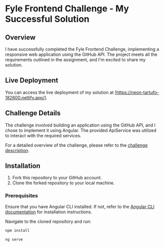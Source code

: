 # Fyle Frontend Challenge - My Successful Solution

## Overview

I have successfully completed the Fyle Frontend Challenge, implementing a responsive web application using the GitHub API. The project meets all the requirements outlined in the assignment, and I'm excited to share my solution.

## Live Deployment

You can access the live deployment of my solution at [https://neon-tartufo-182600.netlify.app/].


## Challenge Details

The challenge involved building an application using the GitHub API, and I chose to implement it using Angular. The provided ApiService was utilized to interact with the required services.

For a detailed overview of the challenge, please refer to the [challenge description](https://fyleuniverse.notion.site/fyleuniverse/Fyle-Frontend-development-challenge-cb5085e5e0864e769e7b98c694400aaa).

## Installation

1. Fork this repository to your GitHub account.
2. Clone the forked repository to your local machine.

### Prerequisites

Ensure that you have Angular CLI installed. If not, refer to the [Angular CLI documentation](https://angular.io/cli) for installation instructions.

Navigate to the cloned repository and run:

```bash
npm install

ng serve

